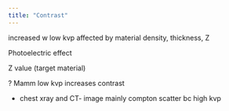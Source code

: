 ```yaml
---
title: "Contrast"
---
```

increased w low kvp
affected by material density, thickness, Z

Photoelectric effect

Z value (target material) 

? Mamm low kvp increases contrast

 - chest xray and CT- image mainly compton scatter bc high kvp

